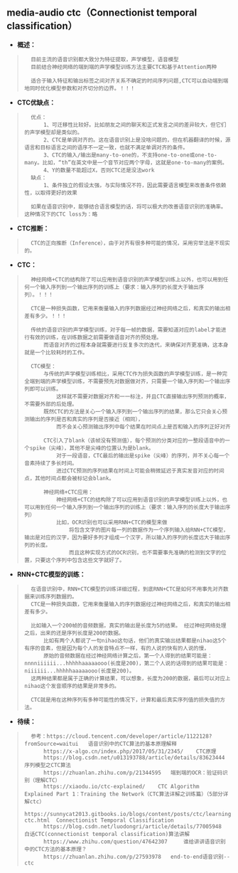 ## media-audio ctc（Connectionist temporal classification）
- **概述：**
>       目前主流的语音识别都大致分为特征提取，声学模型，语音模型
>       目前结合神经网络的端到端的声学模型训练方法主要CTC和基于Attention两种
>
>       适合于输入特征和输出标签之间对齐关系不确定的时间序列问题,CTC可以自动端到端地同时优化模型参数和对齐切分的边界。！！！
>
>

- **CTC优缺点：**
>       优点：
>           1、可迁移性比较好。比如朋友之间的聊天和正式发言之间的差异较大，但它们的声学模型却是类似的。
>           2、CTC是单调对齐的。这在语音识别上是没啥问题的，但在机器翻译的时候，源语言和目标语言之间的语序不一定一致，也就不满足单调对齐的条件。
>           3、CTC的输入/输出是many-to-one的，不支持one-to-one或one-to-many。比如，“th”在英文中是一个音节对应两个字母，这就是one-to-many的案例。
>           4、Y的数量不能超过X，否则CTC还是没法work
>       缺点：
>           1、条件独立的假设太强，与实际情况不符，因此需要语言模型来改善条件依赖性，以取得更好的效果
>
>       如果在语音识别中，能够结合语言模型的话，将可以极大的改善语音识别的准确率。这种情况下的CTC loss为：略
>

- **CTC推断：**
>       CTC的正向推断（Inference），由于对齐有很多种可能的情况，采用穷举法是不现实的。
>

- **CTC：**
>       神经网络+CTC的结构除了可以应用到语音识别的声学模型训练上以外，也可以用到任何一个输入序列到一个输出序列的训练上（要求：输入序列的长度大于输出序列）。！！！
>
>       CTC是一种损失函数，它用来衡量输入的序列数据经过神经网络之后，和真实的输出相差有多少。！！！
>
>       传统的语音识别的声学模型训练，对于每一帧的数据，需要知道对应的label才能进行有效的训练，在训练数据之前需要做语音对齐的预处理。
>           而语音对齐的过程本身就需要进行反复多次的迭代，来确保对齐更准确，这本身就是一个比较耗时的工作。
>
>       CTC模型：
>           与传统的声学模型训练相比，采用CTC作为损失函数的声学模型训练，是一种完全端到端的声学模型训练，不需要预先对数据做对齐，只需要一个输入序列和一个输出序列即可以训练。
>               这样就不需要对数据对齐和一一标注，并且CTC直接输出序列预测的概率，不需要外部的后处理。
>           既然CTC的方法是关心一个输入序列到一个输出序列的结果，那么它只会关心预测输出的序列是否和真实的序列是否接近（相同），
>               而不会关心预测输出序列中每个结果在时间点上是否和输入的序列正好对齐
>
>           CTC引入了blank（该帧没有预测值），每个预测的分类对应的一整段语音中的一个spike（尖峰），其他不是尖峰的位置认为是blank。
>               对于一段语音，CTC最后的输出是spike（尖峰）的序列，并不关心每一个音素持续了多长时间。
>               进过CTC预测的序列结果在时间上可能会稍微延迟于真实发音对应的时间点，其他时间点都会被标记会blank。
>
>           神经网络+CTC应用：
>               神经网络+CTC的结构除了可以应用到语音识别的声学模型训练上以外，也可以用到任何一个输入序列到一个输出序列的训练上（要求：输入序列的长度大于输出序列）
>               比如，OCR识别也可以采用RNN+CTC的模型来做
>                   将包含文字的图片每一列的数据作为一个序列输入给RNN+CTC模型，输出是对应的汉字，因为要好多列才组成一个汉字，所以输入的序列的长度远大于输出序列的长度。
>                   而且这种实现方式的OCR识别，也不需要事先准确的检测到文字的位置，只要这个序列中包含这些文字就好了。
>

- **RNN+CTC模型的训练：**
>       在语音识别中，RNN+CTC模型的训练详细过程，到底RNN+CTC是如何不用事先对齐数据来训练序列数据的。
>       CTC是一种损失函数，它用来衡量输入的序列数据经过神经网络之后，和真实的输出相差有多少。
>
>       比如输入一个200帧的音频数据，真实的输出是长度为5的结果。 经过神经网络处理之后，出来的还是序列长度是200的数据。
>           比如有两个人都说了一句nihao这句话，他们的真实输出结果都是nihao这5个有序的音素，但是因为每个人的发音特点不一样，有的人说的快有的人说的慢，
>           原始的音频数据在经过神经网络计算之后，第一个人得到的结果可能是：nnnniiiiii...hhhhhaaaaaooo(长度是200)，第二个人说的话得到的结果可能是：niiiiii...hhhhhaaaaaooo(长度是200)。
>       这两种结果都是属于正确的计算结果，可以想象，长度为200的数据，最后可以对应上nihao这个发音顺序的结果是非常多的。
>
>       CTC就是用在这种序列有多种可能性的情况下，计算和最后真实序列值的损失值的方法。
>
>
>
>

- **待续：**
>       参考：https://cloud.tencent.com/developer/article/1122128?fromSource=waitui   语音识别中的CTC算法的基本原理解释
>           https://x-algo.cn/index.php/2017/05/31/2345/    CTC原理
>           https://blog.csdn.net/u013193788/article/details/83623444   序列模型之CTC算法
>           https://zhuanlan.zhihu.com/p/21344595   端到端的OCR：验证码识别（理解CTC）
>           https://xiaodu.io/ctc-explained/    CTC Algorithm Explained Part 1：Training the Network（CTC算法详解之训练篇）（5部分详解ctc）
>           https://sunnycat2013.gitbooks.io/blogs/content/posts/ctc/learning-ctc.html  Connectionist Temporal Classification
>           https://blog.csdn.net/luodongri/article/details/77005948    白话CTC(connectionist temporal classification)算法讲解
>           https://www.zhihu.com/question/47642307     谁给讲讲语音识别中的CTC方法的基本原理？
>           https://zhuanlan.zhihu.com/p/27593978   end-to-end语音识别--ctc
>
>
>
>
>
>
>
>
>
>
>
